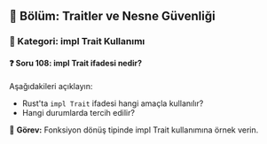 ## 📘 Bölüm: Traitler ve Nesne Güvenliği  
### 🔹 Kategori: impl Trait Kullanımı  
#### ❓ Soru 108: impl Trait ifadesi nedir?

Aşağıdakileri açıklayın:

- Rust'ta `impl Trait` ifadesi hangi amaçla kullanılır?
- Hangi durumlarda tercih edilir?

🔧 **Görev:** Fonksiyon dönüş tipinde impl Trait kullanımına örnek verin.
